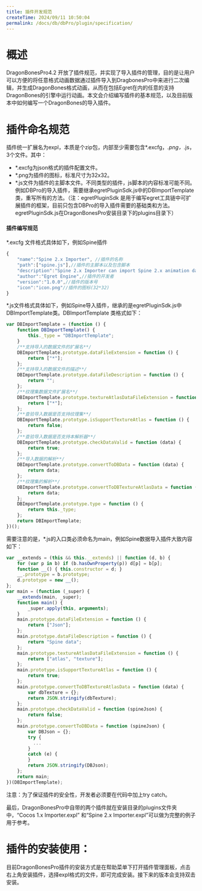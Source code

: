 ```yaml
---
title: 插件开发规范
createTime: 2024/09/11 10:50:04
permalink: /docs/db/dbPro/plugin/specification/
---
```

# 概述
DragonBonesPro4.2 开放了插件规范，并实现了导入插件的管理，目的是让用户可以方便的将任意格式动画数据通过插件导入到DragbonesPro中来进行二次编辑，并生成DragonBones格式动画，从而在包括Egret在内的任意的支持DragonBones的引擎中运行动画。本文会介绍编写插件的基本规范，以及目前版本中如何编写一个DragonBones的导入插件。

# 插件命名规范
插件统一扩展名为expl，本质是个zip包，内部至少需要包含*.excfg，*.png，*.js，3个文件。其中：
- *.excfg为json格式的插件配置文件。
- *.png为插件的图标，标准尺寸为32x32。
- *.js文件为插件的主脚本文件。不同类型的插件，js脚本的内容标准可能不同。例如DBPro的导入插件，需要继承egretPluginSdk.js中的DBImportTemplate类，重写所有的方法。（注：egretPluginSdk 是用于编写egret工具链中可扩展插件的框架，目前只包含DBPro的导入插件需要的基础类和方法。egretPluginSdk.js在DragonBonesPro安装目录下的plugins目录下）

#### 插件编写规范
*.excfg 文件格式具体如下，例如Spine插件
~~~ typescript
{
    "name":"Spine 2.x Importer", //插件的名称
    "path":["spine.js"],//插件的主脚本以及包含脚本
    "description":"Spine 2.x Importer can import Spine 2.x animation data to DragonBonesPro",//插件的描述
    "author":"Egret Engine",//插件的开发者
    "version":"1.0.0",//插件的版本号
    "icon":"icon.png"//插件的图标(32*32)
}
~~~

*.js文件格式具体如下，例如Spine导入插件，继承的是egretPluginSdk.js中DBImportTemplate类。DBImportTemplate 类格式如下：
~~~ typescript
var DBImportTemplate = (function () {
    function DBImportTemplate() {
        this._type = "DBImportTemplate";
    }
    /**支持导入的数据文件的扩展名**/
    DBImportTemplate.prototype.dataFileExtension = function () {
        return ["*"];
    };
    /**支持导入的数据文件的描述**/
    DBImportTemplate.prototype.dataFileDescription = function () {
        return "";
    };
    /**纹理集数据文件扩展名**/
    DBImportTemplate.prototype.textureAtlasDataFileExtension = function () {
        return ["*"];
    };
    /**查验导入数据是否支持纹理集**/
    DBImportTemplate.prototype.isSupportTextureAtlas = function () {
        return false;
    };
    /**查验导入数据是否支持本解析器**/
    DBImportTemplate.prototype.checkDataValid = function (data) {
        return true;
    };
    /**导入数据的解析**/
    DBImportTemplate.prototype.convertToDBData = function (data) {
        return data;
    };
    /**纹理集的解析**/
    DBImportTemplate.prototype.convertToDBTextureAtlasData = function (data) {
        return data;
    };
    DBImportTemplate.prototype.type = function () {
        return this._type;
    };
    return DBImportTemplate;
})();
~~~

需要注意的是，*.js的入口类必须命名为main，例如Spine数据导入插件大致内容如下：
~~~ typescript
var __extends = (this && this.__extends) || function (d, b) {
    for (var p in b) if (b.hasOwnProperty(p)) d[p] = b[p];
    function __() { this.constructor = d; }
    __.prototype = b.prototype;
    d.prototype = new __();
};
var main = (function (_super) {
    __extends(main, _super);
    function main() {
        _super.apply(this, arguments);       
    }
    main.prototype.dataFileExtension = function () {
        return ["Json"];
    };
    main.prototype.dataFileDescription = function () {
        return "Spine data";
    };
    main.prototype.textureAtlasDataFileExtension = function () {
        return ["atlas", "texture"];
    };
    main.prototype.isSupportTextureAtlas = function () {
        return true;
    };
    main.prototype.convertToDBTextureAtlasData = function (data) {
        var dbTexture = {};
        return JSON.stringify(dbTexture);
    };
    main.prototype.checkDataValid = function (spineJson) {
        return false;
    };
    main.prototype.convertToDBData = function (spineJson) {
        var DBJson = {};
        try {
          ...
        }
        catch (e) {
        }
        return JSON.stringify(DBJson);
    };
    return main;
})(DBImportTemplate);
~~~
注意：为了保证插件的安全性，开发者必须要在代码中加上try catch。

最后，DragonBonesPro中自带的两个插件就在安装目录的plugins文件夹中，“Cocos 1.x Importer.expl” 和“Spine 2.x Importer.expl”可以做为完整的例子用于参考。

# 插件的安装使用：
目前DragonBonesPro插件的安装方式是在帮助菜单下打开插件管理面板，点击右上角安装插件，选择expl格式的文件，即可完成安装。接下来的版本会支持双击安装。
